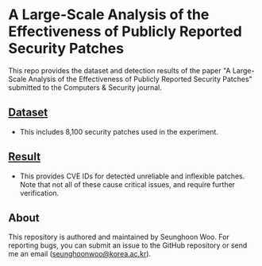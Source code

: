 # A Large-Scale Analysis of the Effectiveness of Publicly Reported Security Patches

This repo provides the dataset and detection results of the paper "A Large-Scale Analysis of the Effectiveness of Publicly Reported Security Patches" submitted to the Computers & Security journal.

## [Dataset](/Dataset)

* This includes 8,100 security patches used in the experiment.

## [Result](/Results)

* This provides CVE IDs for detected unreliable and inflexible patches. Note that not all of these cause critical issues, and require further verification.

## ​About

This repository is authored and maintained by Seunghoon Woo.
For reporting bugs, you can submit an issue to the GitHub repository or send me an email (seunghoonwoo@korea.ac.kr).

